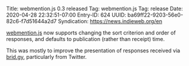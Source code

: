 Title: webmention.js 0.3 released
Tag: webmention.js
Tag: release
Date: 2020-04-28 22:32:51-07:00
Entry-ID: 624
UUID: ba69ff22-9203-56e0-82c6-f7d51644a2d7
Syndication: https://news.indieweb.org/en

[webmention.js](https://github.com/PlaidWeb/webmention.js/) now supports changing the sort criterion and order of responses, and defaults to publication (rather than receipt) time.

This was mostly to improve the presentation of responses received via [brid.gy](https://brid.gy/), particularly from Twitter.
